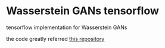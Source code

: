 # Wasserstein GANs tensorflow
tensorflow implementation for Wasserstein GANs

  the code greatly referred [this repository][codeurl]
  
  [codeurl]:https://github.com/jiamings/wgan
